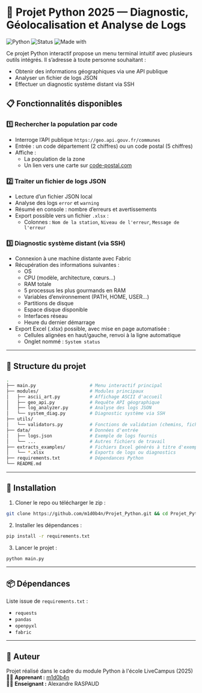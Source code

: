 # 🐍 Projet Python 2025 — Diagnostic, Géolocalisation et Analyse de Logs

![Python](https://img.shields.io/badge/python-3.10+-blue.svg)
![Status](https://img.shields.io/badge/status-maintained-brightgreen)
![Made with](https://img.shields.io/badge/made%20with-%E2%9D%A4-red)

Ce projet Python interactif propose un menu terminal intuitif avec plusieurs outils intégrés. Il s’adresse à toute personne souhaitant :
- Obtenir des informations géographiques via une API publique
- Analyser un fichier de logs JSON
- Effectuer un diagnostic système distant via SSH

## 📋 Fonctionnalités disponibles

### 1️⃣ Rechercher la population par code
- Interroge l’API publique `https://geo.api.gouv.fr/communes`
- Entrée : un code département (2 chiffres) ou un code postal (5 chiffres)
- Affiche :
  - La population de la zone
  - Un lien vers une carte sur [code-postal.com](https://www.code-postal.com/)

### 2️⃣ Traiter un fichier de logs JSON
- Lecture d’un fichier JSON local
- Analyse des logs `error` et `warning`
- Résumé en console : nombre d’erreurs et avertissements
- Export possible vers un fichier `.xlsx` :
  - Colonnes : `Nom de la station`, `Niveau de l'erreur`, `Message de l'erreur`

### 3️⃣ Diagnostic système distant (via SSH)
- Connexion à une machine distante avec Fabric
- Récupération des informations suivantes :
  - OS
  - CPU (modèle, architecture, cœurs…)
  - RAM totale
  - 5 processus les plus gourmands en RAM
  - Variables d’environnement (PATH, HOME, USER…)
  - Partitions de disque
  - Espace disque disponible
  - Interfaces réseau
  - Heure du dernier démarrage
- Export Excel (.xlsx) possible, avec mise en page automatisée :
  - Cellules alignées en haut/gauche, renvoi à la ligne automatique
  - Onglet nommé : `System status`

---

## 🧱 Structure du projet

```bash
.
├── main.py                    # Menu interactif principal
├── modules/                   # Modules principaux
│   ├── ascii_art.py           # Affichage ASCII d'accueil
│   ├── geo_api.py             # Requête API géographique
│   ├── log_analyzer.py        # Analyse des logs JSON
│   └── system_diag.py         # Diagnostic système via SSH
├── utils/
│   └── validators.py          # Fonctions de validation (chemins, fichiers…)
├── data/                      # Données d'entrée
│   ├── logs.json              # Exemple de logs fournis
│   └── ...                    # Autres fichiers de travail
├── extracts_examples/         # Fichiers Excel générés à titre d'exemples
│   └── *.xlsx                 # Exports de logs ou diagnostics
├── requirements.txt           # Dépendances Python
└── README.md
```

---

## 🚀 Installation

1. Cloner le repo ou télécharger le zip :
```bash
git clone https://github.com/m1d0b4n/Projet_Python.git && cd Projet_Python
```

2. Installer les dépendances :
```bash
pip install -r requirements.txt
```

3. Lancer le projet :
```bash
python main.py
```

---

## 📦 Dépendances

Liste issue de `requirements.txt` :
- `requests`
- `pandas`
- `openpyxl`
- `fabric`

---

## 🧠 Auteur

Projet réalisé dans le cadre du module Python à l'école LiveCampus (2025)  
👨‍💻 **Apprenant :** [m1d0b4n](https://github.com/m1d0b4n)   
👨‍🏫 **Enseignant :** Alexandre RASPAUD   
